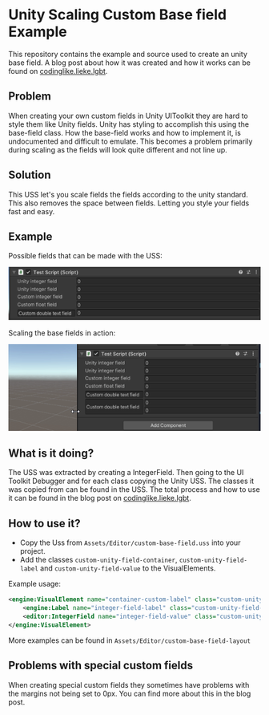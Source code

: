 # Unity Scaling Custom Base field Example 

This repository contains the example and source used to create an unity base field. A blog post about how it was created and how it works can be found on [codinglike.lieke.lgbt](https://codinglike.lieke.lgbt/posts/unity-uitoolkit-base-field/).

## Problem
When creating your own custom fields in Unity UIToolkit they are hard to style them like Unity fields. Unity has styling to accomplish this using the base-field class. How the base-field works and how to implement it, is undocumented and difficult to emulate. This becomes a problem primarily during scaling as the fields will look quite different and not line up. 


## Solution

This USS let's you scale fields the fields according to the unity standard. This also removes the space between fields. Letting you style your fields fast and easy. 

## Example
Possible fields that can be made with the USS:

![Fields possible to make with the uss](custom-fields.png)

Scaling the base fields in action:

![The base field scaling correctly](custom-fields-scaling2.gif)

## What is it doing?

The USS was extracted by creating a IntegerField. Then going to the UI Toolkit Debugger and for each class copying the Unity USS. The classes it was copied from can be found in the USS. The total process and how to use it can be found in the blog post on [codinglike.lieke.lgbt](https://codinglike.lieke.lgbt/posts/unity-uitoolkit-base-field/).

## How to use it?

- Copy the Uss from `Assets/Editor/custom-base-field.uss` into your project. 
- Add the classes `custom-unity-field-container`, `custom-unity-field-label` and `custom-unity-field-value` to the VisualElements. 

Example usage: 
````xml
<engine:VisualElement name="container-custom-label" class="custom-unity-field-container">
    <engine:Label name="integer-field-label" class="custom-unity-field-label" text="Custom integer field"></engine:Label>
    <editor:IntegerField name="integer-field-value" class="custom-unity-field-value"></editor:IntegerField>
</engine:VisualElement>
````
More examples can be found in `Assets/Editor/custom-base-field-layout`

## Problems with special custom fields 
When creating special custom fields they sometimes have problems with the margins not being set to 0px. You can find more about this in the blog post. 

